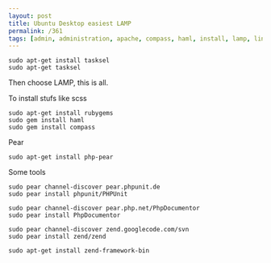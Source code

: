 ```yaml
---
layout: post
title: Ubuntu Desktop easiest LAMP
permalink: /361
tags: [admin, administration, apache, compass, haml, install, lamp, linux, mysql, pear, phpdoc, phpdocumentor, phpunit, sass, scss, setup, ubuntu, zend]
---
```


    sudo apt-get install tasksel
    sudo apt-get tasksel

Then choose LAMP, this is all.

To install stufs like scss

    sudo apt-get install rubygems
    sudo gem install haml
    sudo gem install compass

Pear

    sudo apt-get install php-pear

Some tools

    sudo pear channel-discover pear.phpunit.de
    sudo pear install phpunit/PHPUnit

    sudo pear channel-discover pear.php.net/PhpDocumentor
    sudo pear install PhpDocumentor

    sudo pear channel-discover zend.googlecode.com/svn
    sudo pear install zend/zend

    sudo apt-get install zend-framework-bin
